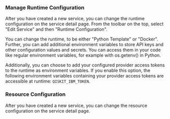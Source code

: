 ### Manage Runtime Configuration

After you have created a new service, you can change the runtime configuration on the service detail page.
From the toolbar on the top, select "Edit Service" and then "Runtime Configuration".

You can change the runtime, to be either "Python Template" or "Docker".
Further, you can add additional environment variables to store API keys and other configuration values and secrets.
You can access them in your code like regular environment variables, for example with os.getenv() in Python.

Additionally, you can choose to add your configured provider access tokens to the runtime as environment variables.
If you enable this option, the following environment variables containing your provider access tokens are accessible at runtime: `QISKIT_IBM_TOKEN`.

<LoomVideo url="https://www.loom.com/embed/0d415bfaa4144ec08d2b8736ba72194d?sid=b3026ef5-bfb5-4e91-b3fd-b189c43f9a3f"/>

### Resource Configuration

After you have created a new service, you can change the resource configuration on the service detail page.

<LoomVideo url="https://www.loom.com/embed/3a7022f146fb486da78382909eedf94e?sid=ee1e9d84-eced-4d01-bf8b-69f4ac029034"/>